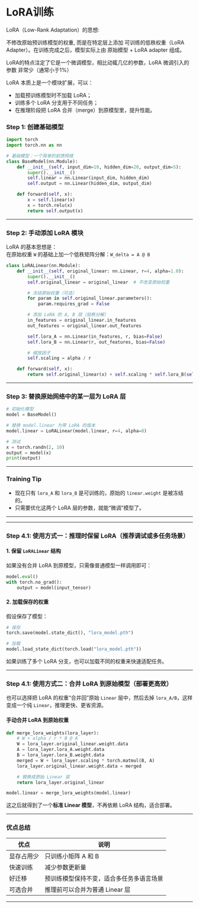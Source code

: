 # LoRA训练
LoRA（Low-Rank Adaptation）的思想: 

不修改原始预训练模型的权重, 而是在特定层上添加 可训练的低秩权重（LoRA Adapter）。在训练完成之后，模型实际上由 原始模型 + LoRA adapter 组成。

LoRA的特点注定了它是一个微调模型，相比动辄几亿的参数，LoRA 微调引入的参数 非常少（通常小于1%）

LoRA 本质上是一个模块扩展，可以：
* 加载预训练模型时不加载 LoRA；
* 训练多个 LoRA 分支用于不同任务；
* 在推理阶段把 LoRA 合并（merge）到原模型里，提升性能。

### Step 1: 创建基础模型

```python
import torch
import torch.nn as nn

# 基础模型：一个简单的前馈网络
class BaseModel(nn.Module):
    def __init__(self, input_dim=10, hidden_dim=20, output_dim=5):
        super().__init__()
        self.linear = nn.Linear(input_dim, hidden_dim)
        self.output = nn.Linear(hidden_dim, output_dim)

    def forward(self, x):
        x = self.linear(x)
        x = torch.relu(x)
        return self.output(x)
```

---

### Step 2: 手动添加 LoRA 模块

LoRA 的基本思想是：  
在原始权重 `W` 的基础上加一个低秩矩阵分解：`W_delta = A @ B`

```python
class LoRALinear(nn.Module):
    def __init__(self, original_linear: nn.Linear, r=4, alpha=1.0):
        super().__init__()
        self.original_linear = original_linear  # 不改变原始权重

        # 冻结原始权重（可选）
        for param in self.original_linear.parameters():
            param.requires_grad = False

        # 添加 LoRA 的 A, B 层（低秩分解）
        in_features = original_linear.in_features
        out_features = original_linear.out_features

        self.lora_A = nn.Linear(in_features, r, bias=False)
        self.lora_B = nn.Linear(r, out_features, bias=False)

        # 缩放因子
        self.scaling = alpha / r

    def forward(self, x):
        return self.original_linear(x) + self.scaling * self.lora_B(self.lora_A(x))
```

---

### Step 3: 替换原始网络中的某一层为 LoRA 层

```python
# 初始化模型
model = BaseModel()

# 替换 model.linear 为带 LoRA 的版本
model.linear = LoRALinear(model.linear, r=4, alpha=8)

# 测试
x = torch.randn(2, 10)
output = model(x)
print(output)
```

---

### Training Tip

- 现在只有 `lora_A` 和 `lora_B` 是可训练的，原始的 `linear.weight` 是被冻结的。
- 只需要优化这两个 LoRA 层的参数，就能“微调”模型了。

---

---

### Step 4.1: 使用方式一：推理时保留 LoRA（推荐调试或多任务场景）

#### 1. 保留 `LoRALinear` 结构
如果没有合并 LoRA 到原模型，只需像普通模型一样调用即可：

```python
model.eval()
with torch.no_grad():
    output = model(input_tensor)
```

#### 2. 加载保存的权重
假设保存了模型：

```python
# 保存
torch.save(model.state_dict(), "lora_model.pth")

# 加载
model.load_state_dict(torch.load("lora_model.pth"))
```

如果训练了多个 LoRA 分支，也可以加载不同的权重来快速适配任务。

---

### Step 4.1: 使用方式二：合并 LoRA 到原始模型（部署更高效）

也可以选择把 LoRA 的权重“合并回”原始 `Linear` 层中，然后去掉 `lora_A/B`，这样变成一个纯 `Linear`，推理更快、更省资源。

#### 手动合并 LoRA 到原始权重

```python
def merge_lora_weights(lora_layer):
    # W + alpha / r * B @ A
    W = lora_layer.original_linear.weight.data
    A = lora_layer.lora_A.weight.data
    B = lora_layer.lora_B.weight.data
    merged = W + lora_layer.scaling * torch.matmul(B, A)
    lora_layer.original_linear.weight.data = merged

    # 替换成原始 Linear 层
    return lora_layer.original_linear

model.linear = merge_lora_weights(model.linear)
```
这之后就得到了一个**标准 Linear 模型**，不再依赖 LoRA 结构，适合部署。

---

### 优点总结

| 优点                 | 说明                                         |
|----------------------|----------------------------------------------|
| 显存占用少            | 只训练小矩阵 A 和 B                          |
| 快速训练              | 减少参数更新量                               |
| 好迁移                | 预训练模型保持不变，适合多任务多语言场景     |
| 可选合并              | 推理前可以合并为普通 Linear 层                |

---